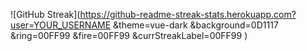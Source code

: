 ![GitHub Streak](https://github-readme-streak-stats.herokuapp.com?user=YOUR_USERNAME
&theme=vue-dark
&background=0D1117
&ring=00FF99
&fire=00FF99
&currStreakLabel=00FF99
)
